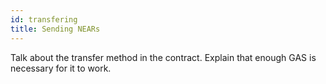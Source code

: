 ```yaml
---
id: transfering
title: Sending NEARs
---
```


Talk about the transfer method in the contract. Explain that enough GAS is necessary for it to work.
